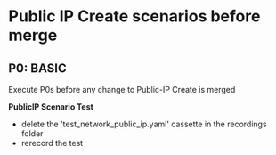 # Public IP Create scenarios before merge #

## P0: BASIC ##
Execute P0s before any change to Public-IP Create is merged

**PublicIP Scenario Test**

 - delete the 'test_network_public_ip.yaml' cassette in the recordings folder
 - rerecord the test
